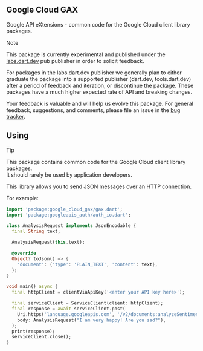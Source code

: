 ## Google Cloud GAX

Google API eXtensions - common code for the Google Cloud client library
packages.

> [!NOTE]
> This package is currently experimental and published under the
> [labs.dart.dev](https://dart.dev/dart-team-packages) pub publisher in order
> to solicit feedback.
>
> For packages in the labs.dart.dev publisher we generally plan to either
> graduate the package into a supported publisher (dart.dev, tools.dart.dev)
> after a period of feedback and iteration, or discontinue the package.
> These packages have a much higher expected rate of API and breaking changes.
>
> Your feedback is valuable and will help us evolve this package. For general
> feedback, suggestions, and comments, please file an issue in the
> [bug tracker](https://github.com/googleapis/google-cloud-dart/issues).

## Using

> [!TIP]
> This package contains common code for the Google Cloud client library packages.  
> It should rarely be used by application developers.  

This library allows you to send JSON messages over an HTTP connection.

For example:

```dart
import 'package:google_cloud_gax/gax.dart';
import 'package:googleapis_auth/auth_io.dart';

class AnalysisRequest implements JsonEncodable {
  final String text;

  AnalysisRequest(this.text);

  @override
  Object? toJson() => {
    'document': {'type': 'PLAIN_TEXT', 'content': text},
  };
}

void main() async {
  final httpClient = clientViaApiKey('<enter your API key here>');

  final serviceClient = ServiceClient(client: httpClient);
  final response = await serviceClient.post(
    Uri.https('language.googleapis.com', '/v2/documents:analyzeSentiment'),
    body: AnalysisRequest("I am very happy! Are you sad?"),
  );
  print(response);
  serviceClient.close();
}
```
